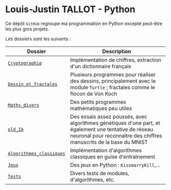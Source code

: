# Louis-Justin TALLOT - Python

Ce dépôt `GitHub` regroupe ma programmation en Python excepté peut-être les plus gros projets.

Les dossiers sont les suivants :

|Dossier| Description|
|-----------|---------------|
|[`Cryptographie`](https://github.com/LouisJustinTALLOT/Python/tree/master/Cryptographie)| Implémentation de chiffres, extraction d'un dictionnaire français |
|[`Dessin_et_fractales`](https://github.com/LouisJustinTALLOT/Python/tree/master/Dessin_et_fractales)| Plusieurs programmes pour réaliser des dessins, principalement avec le module `Turtle` ; fractales comme le flocon de Von Koch|
|[`Maths_divers`](https://github.com/LouisJustinTALLOT/Python/tree/master/Maths_divers)|Des petits programmes mathématiques peu utiles|
|[`old_IA`](https://github.com/LouisJustinTALLOT/Python/tree/master/old_IA)| Des essais assez poussés, avec algorithmes génétiques d'une part, et également une tentative de réseau neuronal pour reconnaître des chiffres manuscrits de la base du MNIST|
|[`Algorithmes_classiques`](https://github.com/LouisJustinTALLOT/Python/tree/master/Algorithmes_classiques)| Implémentation d'algorithmes classiques en guise d'entraînement|
|[`Jeux`](https://github.com/LouisJustinTALLOT/Python/tree/master/Jeux)| Des jeux en Python : `KissmarryKill`,...|
|[`Tests`](https://github.com/LouisJustinTALLOT/Python/tree/master/Tests)|Divers tests de modules, d'algorithmes, etc.|